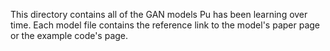This directory contains all of the GAN models Pu has been learning over time. Each model file contains the reference link to the model's paper page or the example code's page.